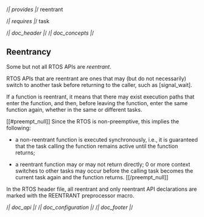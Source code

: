 /*| provides |*/
reentrant

/*| requires |*/
task

/*| doc_header |*/
/*| doc_concepts |*/
## Reentrancy

Some but not all RTOS APIs are *reentrant*.

RTOS APIs that are reentrant are ones that may (but do not necessarily) switch to another task before returning to the caller, such as [<span class="api">signal_wait</span>].

If a function is reentrant, it means that there may exist execution paths that enter the function, and then, before leaving the function, enter the same function again, whether in the same or different tasks.

[[#preempt_null]]
Since the RTOS is non-preemptive, this implies the following:

- a non-reentrant function is executed synchronously, i.e., it is guaranteed that the task calling the function remains active until the function returns;

- a reentrant function may or may not return directly;
  0 or more context switches to other tasks may occur before the calling task becomes the current task again and the function returns.
[[/preempt_null]]

In the RTOS header file, all reentrant and only reentrant API declarations are marked with the <span class="api">REENTRANT</span> preprocessor macro.

/*| doc_api |*/
/*| doc_configuration |*/
/*| doc_footer |*/
